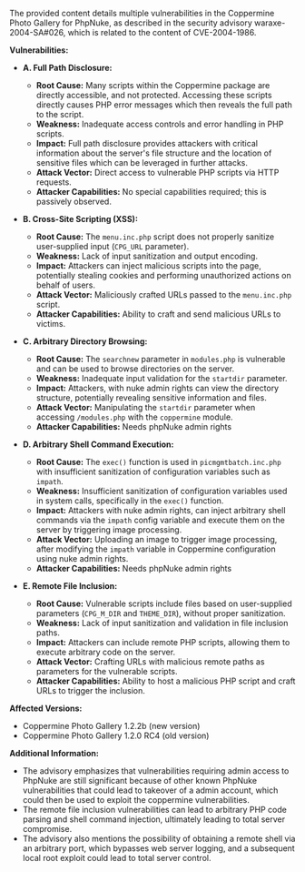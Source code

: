 The provided content details multiple vulnerabilities in the Coppermine Photo Gallery for PhpNuke, as described in the security advisory waraxe-2004-SA#026, which is related to the content of CVE-2004-1986.

**Vulnerabilities:**

*   **A. Full Path Disclosure:**
    *   **Root Cause:** Many scripts within the Coppermine package are directly accessible, and not protected. Accessing these scripts directly causes PHP error messages which then reveals the full path to the script.
    *   **Weakness:** Inadequate access controls and error handling in PHP scripts.
    *  **Impact:** Full path disclosure provides attackers with critical information about the server's file structure and the location of sensitive files which can be leveraged in further attacks.
    *   **Attack Vector:** Direct access to vulnerable PHP scripts via HTTP requests.
    *   **Attacker Capabilities:** No special capabilities required; this is passively observed.

*   **B. Cross-Site Scripting (XSS):**
    *   **Root Cause:** The `menu.inc.php` script does not properly sanitize user-supplied input (`CPG_URL` parameter).
    *  **Weakness:** Lack of input sanitization and output encoding.
    *   **Impact:** Attackers can inject malicious scripts into the page, potentially stealing cookies and performing unauthorized actions on behalf of users.
    *   **Attack Vector:** Maliciously crafted URLs passed to the `menu.inc.php` script.
    *  **Attacker Capabilities:** Ability to craft and send malicious URLs to victims.

*   **C. Arbitrary Directory Browsing:**
    *   **Root Cause:** The `searchnew` parameter in `modules.php` is vulnerable and can be used to browse directories on the server.
     *   **Weakness:** Inadequate input validation for the `startdir` parameter.
    *   **Impact:** Attackers, with nuke admin rights can view the directory structure, potentially revealing sensitive information and files.
    *   **Attack Vector:**  Manipulating the `startdir` parameter when accessing `/modules.php` with the `coppermine` module.
    *  **Attacker Capabilities:** Needs phpNuke admin rights

*  **D. Arbitrary Shell Command Execution:**
    *   **Root Cause:** The `exec()` function is used in `picmgmtbatch.inc.php` with insufficient sanitization of configuration variables such as `impath`.
    *   **Weakness:** Insufficient sanitization of configuration variables used in system calls, specifically in the `exec()` function.
    *   **Impact:** Attackers with nuke admin rights, can inject arbitrary shell commands via the `impath` config variable and execute them on the server by triggering image processing.
    *   **Attack Vector:** Uploading an image to trigger image processing, after modifying the `impath` variable in Coppermine configuration using nuke admin rights.
    *   **Attacker Capabilities:** Needs phpNuke admin rights

*   **E. Remote File Inclusion:**
    *   **Root Cause:** Vulnerable scripts include files based on user-supplied parameters (`CPG_M_DIR` and `THEME_DIR`), without proper sanitization.
     *   **Weakness:** Lack of input sanitization and validation in file inclusion paths.
    *   **Impact:** Attackers can include remote PHP scripts, allowing them to execute arbitrary code on the server.
    *   **Attack Vector:** Crafting URLs with malicious remote paths as parameters for the vulnerable scripts.
    *   **Attacker Capabilities:** Ability to host a malicious PHP script and craft URLs to trigger the inclusion.

**Affected Versions:**

*   Coppermine Photo Gallery 1.2.2b (new version)
*   Coppermine Photo Gallery 1.2.0 RC4 (old version)

**Additional Information:**

*   The advisory emphasizes that vulnerabilities requiring admin access to PhpNuke are still significant because of other known PhpNuke vulnerabilities that could lead to takeover of a admin account, which could then be used to exploit the coppermine vulnerabilities.
*   The remote file inclusion vulnerabilities can lead to arbitrary PHP code parsing and shell command injection, ultimately leading to total server compromise.
*   The advisory also mentions the possibility of obtaining a remote shell via an arbitrary port, which bypasses web server logging, and a subsequent local root exploit could lead to total server control.